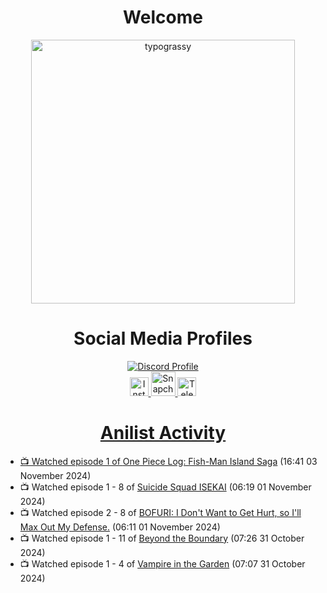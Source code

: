 <div align="center">

# Welcome
<a href="https://github.com/kawarimidoll/typograssy">
    <img alt="typograssy" src="https://typograssy.deno.dev/api?text=%E3%82%88%E3%81%86%E3%81%93%E3%81%9D%E3%81%BF%E3%81%AA%E3%81%95%E3%82%93%20-%20Itsmechinmoy--&&l0=none&l1=82d9d0&l2=027353&l3=038c4c&l4=01402e&bg=none&frame=none&speed=100&comment=" width="421.99">
</a>

</div>

<div align="center">

# Social Media Profiles
<a href="https://discordapp.com/users/612532963938271232">
    <img src="https://discord.c99.nl/widget/theme-3/612532963938271232.png" alt="Discord Profile">
</a><br>

<a href="https://www.instagram.com/_.sheby/" title="Instagram Profile">
    <img src="https://www.freepnglogos.com/uploads/logo-ig-png/logo-ig-instagram-new-logo-vector-download-13.png" width="30" alt="Instagram Logo" />


<a href="https://www.snapchat.com/add/a.sheby" title="Snapchat Profile">
    <img src="https://www.freepnglogos.com/uploads/snapchat-logo-png-0.png" width="39" alt="Snapchat Logo" />


<a href="https://t.me/your_telegram_username" title="Telegram Profile">
    <img src="https://www.freepnglogos.com/images/telegram-png-21801.html" width="30" alt="Telegram Logo" />


</div>

<div align="center">

# Anilist Activity

</div>

<!-- ANILIST_ACTIVITY:start -->

- 📺 Watched episode 1 of [One Piece Log: Fish-Man Island Saga](https://anilist.co/anime/183423) (16:41 03 November 2024)
- 📺 Watched episode 1 - 8 of [Suicide Squad ISEKAI](https://anilist.co/anime/166710) (06:19 01 November 2024)
- 📺 Watched episode 2 - 8 of [BOFURI: I Don't Want to Get Hurt, so I'll Max Out My Defense.](https://anilist.co/anime/106479) (06:11 01 November 2024)
- 📺 Watched episode 1 - 11 of [Beyond the Boundary](https://anilist.co/anime/18153) (07:26 31 October 2024)
- 📺 Watched episode 1 - 4 of [Vampire in the Garden](https://anilist.co/anime/108357) (07:07 31 October 2024)

<!-- ANILIST_ACTIVITY:end -->
